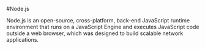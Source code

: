 #Node.js

Node.js is an open-source, cross-platform, back-end JavaScript runtime environment that runs on a JavaScript Engine and executes JavaScript code outside a web browser, which was designed to build scalable network applications.